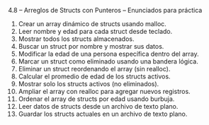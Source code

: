 4.8 – Arreglos de Structs con Punteros – Enunciados para práctica

1. Crear un array dinámico de structs usando malloc.
2. Leer nombre y edad para cada struct desde teclado.
3. Mostrar todos los structs almacenados.
4. Buscar un struct por nombre y mostrar sus datos.
5. Modificar la edad de una persona específica dentro del array.
6. Marcar un struct como eliminado usando una bandera lógica.
7. Eliminar un struct reordenando el array (sin realloc).
8. Calcular el promedio de edad de los structs activos.
9. Mostrar solo los structs activos (no eliminados).
10. Ampliar el array con realloc para agregar nuevos registros.
11. Ordenar el array de structs por edad usando burbuja.
12. Leer datos de structs desde un archivo de texto plano.
13. Guardar los structs actuales en un archivo de texto plano.
